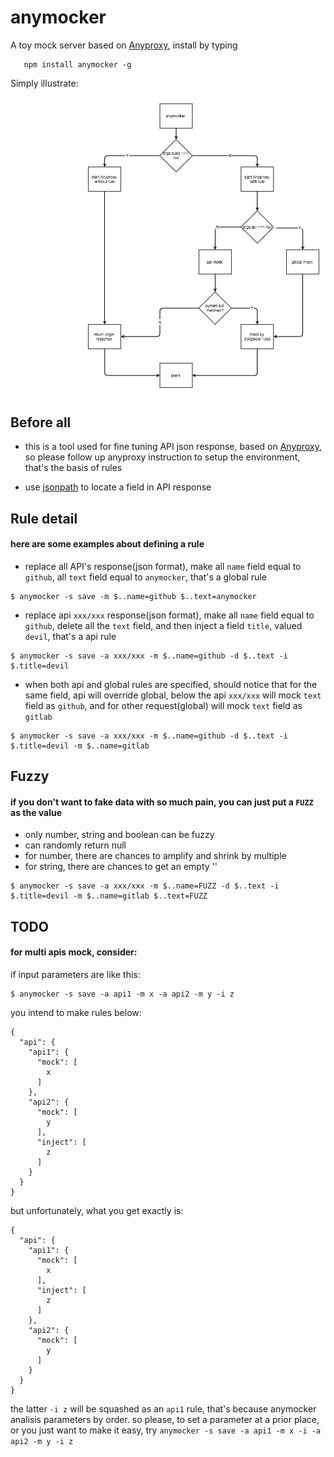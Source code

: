 anymocker
============

A toy mock server based on [Anyproxy](https://github.com/alibaba/anyproxy), install by typing

```
   npm install anymocker -g
```

Simply illustrate:

![image](https://github.com/fenfenzhong92/anymocker/raw/master/anymocker.jpg)


Before all
-------------
* this is a tool used for fine tuning API json response, based on [Anyproxy](https://github.com/alibaba/anyproxy), so please follow up anyproxy instruction to setup the environment, that's the basis of rules

* use [jsonpath](https://www.npmjs.com/package/jsonpath) to locate a field in API response


Rule detail
-------------

#### here are some examples about defining a rule
* replace all API's response(json format), make all `name` field equal to `github`, all `text` field equal to `anymocker`, that's a global rule

```
$ anymocker -s save -m $..name=github $..text=anymocker
```
* replace api `xxx/xxx` response(json format), make all `name` field equal to `github`, delete all the `text` field, and then inject a field `title`, valued `devil`, that's a api rule

```
$ anymocker -s save -a xxx/xxx -m $..name=github -d $..text -i $.title=devil
```
* when both api and global rules are specified, should notice that for the same field, api will override global, below the api `xxx/xxx` will mock `text` field as `github`, and for other request(global) will mock `text` field as `gitlab`

```
$ anymocker -s save -a xxx/xxx -m $..name=github -d $..text -i $.title=devil -m $..name=gitlab
```

Fuzzy
-------------

#### if you don't want to fake data with so much pain, you can just put a `FUZZ` as the value
* only number, string and boolean can be fuzzy
* can randomly return null
* for number, there are chances to amplify and shrink by multiple
* for string, there are chances to get an empty ''

```
$ anymocker -s save -a xxx/xxx -m $..name=FUZZ -d $..text -i $.title=devil -m $..name=gitlab $..text=FUZZ
```


TODO
--------------

#### for multi apis mock, consider:

if input parameters are like this:
```
$ anymocker -s save -a api1 -m x -a api2 -m y -i z
```

you intend to make rules below:
```
{
  "api": {
    "api1": {
      "mock": [
        x
      ]
    },
    "api2": {
      "mock": [
        y
      ],
      "inject": [
        z
      ]
    }
  }
}
```
but unfortunately, what you get exactly is:
```
{
  "api": {
    "api1": {
      "mock": [
        x
      ],
      "inject": [
        z
      ]
    },
    "api2": {
      "mock": [
        y
      ]
    }
  }
}
```
the latter `-i z` will be squashed as an `api1` rule, that's because anymocker analisis parameters by order.
so please, to set a parameter at a prior place, or you just want to make it easy, try `anymocker -s save -a api1 -m x -i -a api2 -m y -i z`

